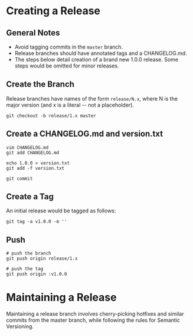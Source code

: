 # Creating a Release

## General Notes
* Avoid tagging commits in the `master` branch.
* Release branches should have annotated tags and a CHANGELOG.md.
* The steps below detail creation of a brand new 1.0.0 release.
  Some steps would be omitted for minor releases.

## Create the Branch
Release branches have names of the form `release/N.x`, where N is the major
version (and x is a literal -- not a placeholder).

```
git checkout -b release/1.x master
```

## Create a CHANGELOG.md and version.txt

```
vim CHANGELOG.md
git add CHANGELOG.md

echo 1.0.0 > version.txt
git add -f version.txt

git commit
```

## Create a Tag

An initial release would be tagged as follows:

```
git tag -a v1.0.0 -m ''
```

## Push

```
# push the branch
git push origin release/1.x

# push the tag
git push origin :v1.0.0
```

# Maintaining a Release

Maintaining a release branch involves cherry-picking hotfixes and similar commits
from the master branch, while following the rules for Semantic Versioning.

